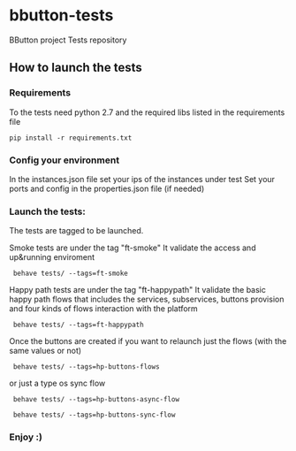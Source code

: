 # bbutton-tests
BButton project Tests repository 


## How to launch the tests

### Requirements

To the tests need python 2.7 and the required libs listed in the requirements file

```
pip install -r requirements.txt
```  

### Config your environment 

In the instances.json file set your ips of the instances under test
Set your ports and config in the properties.json file (if needed)
 
### Launch the tests: 
The tests are tagged to be launched.


Smoke tests are under the tag "ft-smoke" 
 It validate the access and up&running enviroment

``` 
 behave tests/ --tags=ft-smoke
```

Happy path tests are under the tag "ft-happypath" 
 It validate the basic happy path flows that includes the services, subservices, buttons provision and four kinds of flows interaction with the platform

```
 behave tests/ --tags=ft-happypath
```

Once the buttons are created if you want to relaunch just the flows (with the same values or not)
```
 behave tests/ --tags=hp-buttons-flows
```
or just a type os sync flow

```
 behave tests/ --tags=hp-buttons-async-flow
```
```
 behave tests/ --tags=hp-buttons-sync-flow
```










### Enjoy :)
